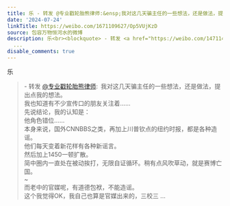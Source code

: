 ```yaml
---
title: 乐 - 转发 @专业戳轮胎熊律师:&ensp;我对这几天骗主任的一些想法，还是做法，提出点我的想法。我也知道有不少宣传口的朋友关注着……先说结论，我的认知是：他角...
date: '2024-07-24'
linkTitle: https://weibo.com/1671109627/Op5VUjKzD
source: 包容万物恒河水的微博
description: 乐<br><blockquote> - 转发 <a href="https://weibo.com/1471143571" target="_blank">@专业戳轮胎熊律师</a>: 我对这几天骗主任的一些想法，还是做法，提出点我的想法。<br>我也知道有不少宣传口的朋友关注着……<br>先说结论，我的认知是：<br>他角色错位……<br>本身来说，国外CNNBBS之类，再加上川普钦点的纽约时报，都是各种造谣。<br>他们每天变着新花样有各种新谣言。<br>然后加上1450一顿扩散。<br>简中圈内一直处在被动挨打，无限自证循环。稍有点风吹草动，就是赛博亡国。<br>~<br>而老中的官媒呢，有道德包袱，不能造谣。<br>这个我觉得OK，我自己也算是官媒出来的，三校三
  ...
disable_comments: true
---
```

乐<br><blockquote> - 转发 <a href="https://weibo.com/1471143571" target="_blank">@专业戳轮胎熊律师</a>: 我对这几天骗主任的一些想法，还是做法，提出点我的想法。<br>我也知道有不少宣传口的朋友关注着……<br>先说结论，我的认知是：<br>他角色错位……<br>本身来说，国外CNNBBS之类，再加上川普钦点的纽约时报，都是各种造谣。<br>他们每天变着新花样有各种新谣言。<br>然后加上1450一顿扩散。<br>简中圈内一直处在被动挨打，无限自证循环。稍有点风吹草动，就是赛博亡国。<br>~<br>而老中的官媒呢，有道德包袱，不能造谣。<br>这个我觉得OK，我自己也算是官媒出来的，三校三 ...